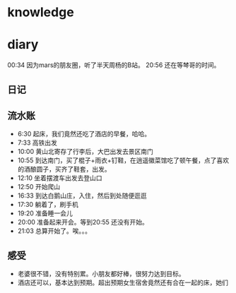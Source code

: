 # knowledge


# diary

00:34 因为mars的朋友圈，听了半天周杨的B站。
20:56 还在等棽哥的时间。


## 日记
## 流水账
- 6:30 起床，我们竟然还吃了酒店的早餐，哈哈。
- 7:33 高铁出发
- 10:00 黄山北寄存了行李后，大巴出发去景区南门
- 10:55 到达南门，买了棍子+雨衣+钉鞋，在逍遥徽菜馆吃了顿午餐，点了喜欢的酒酿圆子，买齐了鞋套，出发。
- 12:10 坐着摆渡车出发去登山口
- 12:50 开始爬山
- 16:33 到达白鹅山庄，入住，然后到处随便逛逛
- 17:30 躺着了，刷手机
- 19:20 准备睡一会儿
- 20:00 准备起来开会。等到20:55 还没有开始。
- 21:03 总算开始了。唉。。。
## 感受
- 老婆很不错，没有特别累。小朋友都好棒，很努力达到目标。
- 酒店还可以，基本达到预期。超出预期女生宿舍竟然还有合在一起的床，她们